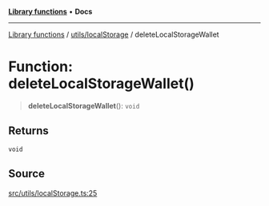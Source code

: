 [**Library functions**](../../../README.md) • **Docs**

***

[Library functions](../../../modules.md) / [utils/localStorage](../README.md) / deleteLocalStorageWallet

# Function: deleteLocalStorageWallet()

> **deleteLocalStorageWallet**(): `void`

## Returns

`void`

## Source

[src/utils/localStorage.ts:25](https://github.com/bgd-labs/fe-shared/blob/bcb81f075c57b42adfeb5f3e6c387d13f532f431/src/utils/localStorage.ts#L25)
